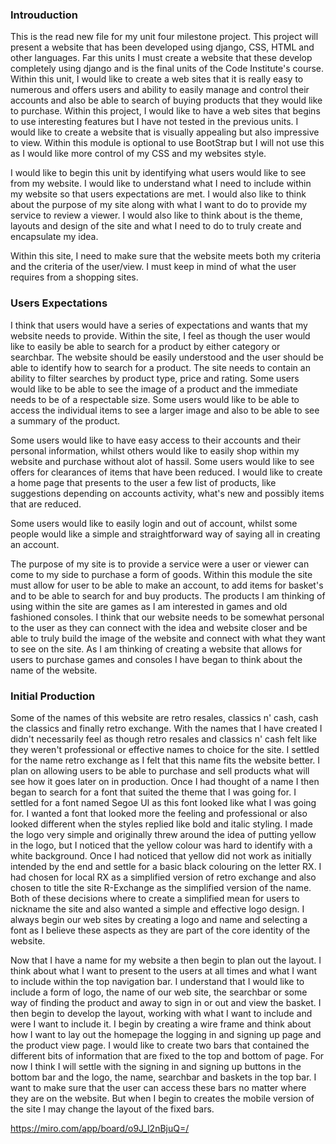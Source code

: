 <h3>Introuduction</h3>

This is the read new file for my unit four milestone project.  This project will present a website that has been developed using django, CSS, HTML and other languages.  Far this units I must create a website that these develop completely using django and is the final units of the Code Institute's course.  Within this unit, I would like to create a web sites that it is really easy to numerous and offers users and ability to easily manage and control their accounts and also be able to search of buying products that they would like to purchase.  Within this project, I would like to have a web sites that begins to use interesting features but I have not tested in the previous units.  I would like to create a website that is visually appealing but also impressive to view.  Within this module is optional to use BootStrap but I will not use this as I would like more control of my CSS and my websites style.

I would like to begin this unit by identifying what users would like to see from my website.  I would like to understand what I need to include within my website so that users expectations are met.  I would also like to think about the purpose of my site along with what I want to do to provide my service to review a viewer.  I would also like to think about is the theme, layouts and design of the site and what I need to do to truly create and encapsulate my idea.

Within this site, I need to make sure that the website meets both my criteria and the criteria of the user/view.  I must keep in mind of what the user requires from a shopping sites.

<h3>Users Expectations</h3>

I think that users would have a series of expectations and wants that my website needs to provide.  Within the site, I feel as though the user would like to easily be able to search for a product by either category or searchbar.  The website should be easily understood and the user should be able to identify how to search for a product.  The site needs to contain an ability to filter searches by product type, price and rating.  Some users would like to be able to see the image of a product and the immediate needs to be of a respectable size.  Some users would like to be able to access the individual items to see a larger image and also to be able to see a summary of the product.

Some users would like to have easy access to their accounts and their personal information, whilst others would like to easily shop within my website and purchase without alot of hassil.  Some users would like to see offers for clearances of items that have been reduced.  I would like to create a home page that presents to the user a few list of products, like suggestions depending on accounts activity, what's new and possibly items that are reduced.

Some users would like to easily login and out of account, whilst some people would like a simple and straightforward way of saying all in creating an account.

The purpose of my site is to provide a service were a user or viewer can come to my side to purchase a form of goods.  Within this module the site must allow for user to be able to make an account, to add items for basket's and to be able to search for and buy products.  The products I am thinking of using within the site are games as I am interested in games and old fashioned consoles.  I think that our website needs to be somewhat personal to the user as they can connect with the idea and website closer and be able to truly build the image of the website and connect with what they want to see on the site.  As I am thinking of creating a website that allows for users to purchase games and consoles I have began to think about the name of the website.

<h3>Initial Production</h3>

Some of the names of this website are retro resales, classics n' cash, cash the classics and finally retro exchange.  With the names that I have created I didn't necessarily feel as though retro resales and classics n' cash felt like they weren't professional or effective names to choice for the site.  I settled for the name retro exchange as I felt that this name fits the website better.  I plan on allowing users to be able to purchase and sell products what will see how it goes later on in production.  Once I had thought of a name I then began to search for a font that suited the theme that I was going for.  I settled for a font named Segoe UI as this font looked like what I was going for.  I wanted a font that looked more the feeling and professional or also looked different when the styles replied like bold and italic styling.  I made the logo very simple and originally threw around the idea of putting yellow in the logo, but I noticed that the yellow colour was hard to identify with a white background.  Once I had noticed that yellow did not work as initially intended by the end and settle for a basic black colouring on the letter RX.  I had chosen for local RX as a simplified version of retro exchange and also chosen to title the site R-Exchange as the simplified version of the name.  Both of these decisions where to create a simplified mean for users to nickname the site and also wanted a simple and effective logo design.  I always begin our web sites by creating a logo and name and selecting a font as I believe these aspects as they are part of the core identity of the website.

Now that I have a name for my website a then begin to plan out the layout.  I think about what I want to present to the users at all times and what I want to include within the top navigation bar.  I understand that I would like to include a form of logo, the name of our web site, the searchbar or some way of finding the product and away to sign in or out and view the basket.  I then begin to develop the layout, working with what I want to include and were I want to include it.  I begin by creating a wire frame and think about how I want to lay out the homepage the logging in and signing up page and the product view page.  I would like to create two bars that contained the different bits of information that are fixed to the top and bottom of page.  For now I think I will settle with the signing in and signing up buttons in the bottom bar and the logo, the name, searchbar and baskets in the top bar.  I want to make sure that the user can access these bars no matter where they are on the website.  But when I begin to creates the mobile version of the site I may change the layout of the fixed bars.

https://miro.com/app/board/o9J_l2nBjuQ=/